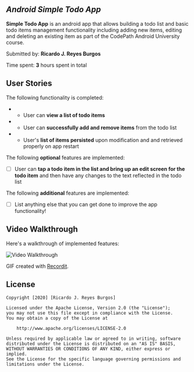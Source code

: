 ## *Android Simple Todo App*

**Simple Todo App** is an android app that allows building a todo list and basic todo items management functionality including adding new items, editing and deleting an existing item as part of the CodePath Android University course.

Submitted by: **Ricardo J. Reyes Burgos**

Time spent: **3** hours spent in total

## User Stories

The following functionality is completed:

* - User can **view a list of todo items**
* - User can **successfully add and remove items** from the todo list
* - User's **list of items persisted** upon modification and and retrieved properly on app restart

The following **optional** features are implemented:

* [ ] User can **tap a todo item in the list and bring up an edit screen for the todo item** and then have any changes to the text reflected in the todo list

The following **additional** features are implemented:

* [ ] List anything else that you can get done to improve the app functionality!

## Video Walkthrough

Here's a walkthrough of implemented features:

<img src='http://g.recordit.co/FXWY78qHw1.gif' title='Video Walkthrough' width='' alt='Video Walkthrough' />

GIF created with [Recordit](https://recordit.co/).

## License

    Copyright [2020] [Ricardo J. Reyes Burgos]

    Licensed under the Apache License, Version 2.0 (the "License");
    you may not use this file except in compliance with the License.
    You may obtain a copy of the License at

        http://www.apache.org/licenses/LICENSE-2.0

    Unless required by applicable law or agreed to in writing, software
    distributed under the License is distributed on an "AS IS" BASIS,
    WITHOUT WARRANTIES OR CONDITIONS OF ANY KIND, either express or implied.
    See the License for the specific language governing permissions and
    limitations under the License.
